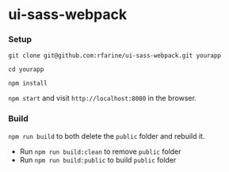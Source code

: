 # ui-sass-webpack

### Setup

`git clone git@github.com:rfarine/ui-sass-webpack.git yourapp`

`cd yourapp`

`npm install`

`npm start` and visit `http://localhost:8080` in the browser.


### Build

`npm run build` to both delete the `public` folder and rebuild it.

  * Run `npm run build:clean` to remove `public` folder
  * Run `npm run build:public` to build `public` folder



